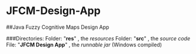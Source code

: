 # JFCM-Design-App
##Java Fuzzy Cognitive Maps Design App

###Directories:
	Folder: "**res**" , the _resources_
	Folder: "**src**" , the _source code_
	File:   "**JFCM Design App**" , the _runnable jar_ (Windows compiled)
